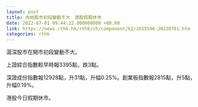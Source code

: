 ```yaml
---
layout: post
title: 內地股市初段變動不大　港股假期休市
date: 2022-07-01 09:44:22.000000000 +08:00
link: https://news.rthk.hk/rthk/ch/component/k2/1655596-20220701.htm
categories: rthk
---
```


滬深股市在開市初段變動不大。

上證綜合指數較早時報3395點，跌3點。

深證成份指數報12928點，升31點，升幅0.25%。創業板指數報2815點，升5點，升幅0.19%。

港股今日假期休市。
